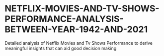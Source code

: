 # NETFLIX-MOVIES-AND-TV-SHOWS-PERFORMANCE-ANALYSIS-BETWEEN-YEAR-1942-AND-2021
Detailed analysis of Netflix Movies and Tv Shows Performance to derive meaningful insights that can aid good decision making
